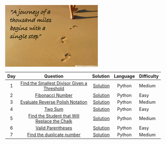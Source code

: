<img src= https://github.com/Oyebamiji-Micheal/100-Days-of-LeetCode/blob/main/LeetCodes/images/A%20thousand%20mile%20Journey.png height="200" width="300" >

|Day |                          Question            |      Solution            | Language    | Difficulty|
|:----:|:------------------------------------------:  | ----------------------:  |:-----------:|:------------|
|1     |[Find the Smallest Divisor Given a Threshold](https://leetcode.com/problems/find-the-smallest-divisor-given-a-threshold/)   | [Solution](https://github.com/Oyebamiji-Micheal/100-Days-of-LeetCode/blob/main/LeetCodes/Solutions/Find%20the%20Smallest%20Divisor%20Given%20a%20Threshold.md) | Python | Medium |
|2     |[Fibonacci Number](https://leetcode.com/problems/fibonacci-number/)  | [Solution](https://github.com/Oyebamiji-Micheal/100-Days-of-LeetCode/blob/main/LeetCodes/Solutions/Fibonacci%20Number.md) | Python | Easy |
|3      |[Evaluate Reverse Polish Notation](https://leetcode.com/problems/evaluate-reverse-polish-notation/)  | [Solution](https://github.com/Oyebamiji-Micheal/100-Days-of-LeetCode/blob/main/LeetCodes/Solutions/Evaluate%20Reverse%20Polish%20Notation.md) | Python  | Medium |
|4      |[Two Sum](https://leetcode.com/problems/two-sum/)  |[Solution](https://github.com/Oyebamiji-Micheal/100-Days-of-LeetCode/blob/main/LeetCodes/Solutions/Two%20Sum.md) | Python  | Easy  |
|5      | [Find the Student that Will Replace the Chalk](https://leetcode.com/problems/find-the-student-that-will-replace-the-chalk/) | [Solution](https://github.com/Oyebamiji-Micheal/100-Days-of-LeetCode/blob/main/LeetCodes/Solutions/Find%20the%20Student%20that%20Will%20Replace%20the%20Chalk.md) | Python  | Medium  |
|6      | [Valid Parentheses](https://leetcode.com/problems/valid-parentheses/)  | [Solution](https://github.com/Oyebamiji-Micheal/100-Days-of-LeetCode/blob/main/LeetCodes/Solutions/Valid%20Parentheses.md)  | Python  | Easy  |
|7      | [Find the duplicate number](https://leetcode.com/problems/find-the-duplicate-number/) | [Solution](https://github.com/Oyebamiji-Micheal/100-Days-of-LeetCode/blob/main/LeetCodes/Solutions/Find%20duplicate.md)  | Python  | Medium  |
